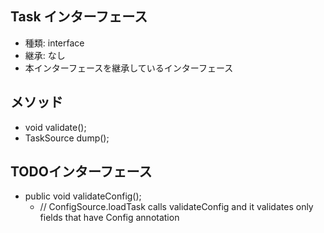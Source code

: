 ## Task インターフェース

* 種類: interface
* 継承: なし
* 本インターフェースを継承しているインターフェース

## メソッド

* void validate();
* TaskSource dump();

## TODOインターフェース

* public void validateConfig();
  * // ConfigSource.loadTask calls validateConfig and it validates only fields that have Config annotation
